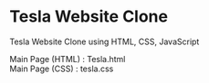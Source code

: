 # Tesla Website Clone
Tesla Website Clone using HTML, CSS, JavaScript 

Main Page (HTML) : Tesla.html                                                                                                                                     
Main Page (CSS)  : tesla.css
